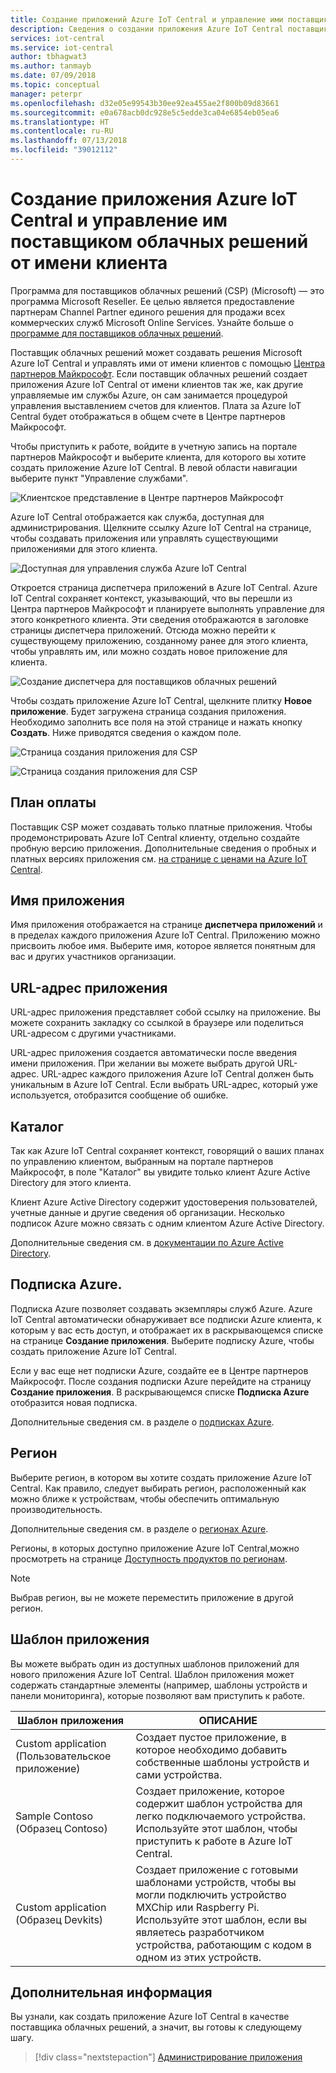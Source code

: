 ```yaml
---
title: Создание приложений Azure IoT Central и управление ими поставщиком облачных решений (CSP) | Документы Майкрософт
description: Сведения о создании приложения Azure IoT Central поставщиком облачных решений от имени клиента.
services: iot-central
ms.service: iot-central
author: tbhagwat3
ms.author: tanmayb
ms.date: 07/09/2018
ms.topic: conceptual
manager: peterpr
ms.openlocfilehash: d32e05e99543b30ee92ea455ae2f800b09d83661
ms.sourcegitcommit: e0a678acb0dc928e5c5edde3ca04e6854eb05ea6
ms.translationtype: HT
ms.contentlocale: ru-RU
ms.lasthandoff: 07/13/2018
ms.locfileid: "39012112"
---
```

# <a name="as-a-csp-create-and-manage-an-azure-iot-central-application-on-behalf-of-your-customer"></a>Создание приложения Azure IoT Central и управление им поставщиком облачных решений от имени клиента 

Программа для поставщиков облачных решений (CSP) (Microsoft) — это программа Microsoft Reseller. Ее целью является предоставление партнерам Channel Partner единого решения для продажи всех коммерческих служб Microsoft Online Services. Узнайте больше о [программе для поставщиков облачных решений](https://partner.microsoft.com/cloud-solution-provider).

Поставщик облачных решений может создавать решения Microsoft Azure IoT Central и управлять ими от имени клиентов с помощью [Центра партнеров Майкрософт](https://partnercenter.microsoft.com/partner/home). Если поставщик облачных решений создает приложения Azure IoT Central от имени клиентов так же, как другие управляемые им службы Azure, он сам занимается процедурой управления выставлением счетов для клиентов. Плата за Azure IoT Central будет отображаться в общем счете в Центре партнеров Майкрософт.

Чтобы приступить к работе, войдите в учетную запись на портале партнеров Майкрософт и выберите клиента, для которого вы хотите создать приложение Azure IoT Central. В левой области навигации выберите пункт "Управление службами".

![Клиентское представление в Центре партнеров Майкрософт](media\howto-create-application-asCSP\image1.png)

Azure IoT Central отображается как служба, доступная для администрирования. Щелкните ссылку Azure IoT Central на странице, чтобы создавать приложения или управлять существующими приложениями для этого клиента.

![Доступная для управления служба Azure IoT Central](media\howto-create-application-asCSP\image2.png)

Откроется страница диспетчера приложений в Azure IoT Central. Azure IoT Central сохраняет контекст, указывающий, что вы перешли из Центра партнеров Майкрософт и планируете выполнять управление для этого конкретного клиента. Эти сведения отображаются в заголовке страницы диспетчера приложений. Отсюда можно перейти к существующему приложению, созданному ранее для этого клиента, чтобы управлять им, или можно создать новое приложение для клиента.

![Создание диспетчера для поставщиков облачных решений](media\howto-create-application-asCSP\image3.png)

Чтобы создать приложение Azure IoT Central, щелкните плитку **Новое приложение**. Будет загружена страница создания приложения. Необходимо заполнить все поля на этой странице и нажать кнопку **Создать**. Ниже приводятся сведения о каждом поле.

![Страница создания приложения для CSP](media\howto-create-application-asCSP\image4-1.png)

![Страница создания приложения для CSP](media\howto-create-application-asCSP\image4-2.png)

## <a name="payment-plan"></a>План оплаты

Поставщик CSP может создавать только платные приложения. Чтобы продемонстрировать Azure IoT Central клиенту, отдельно создайте пробную версию приложения. Дополнительные сведения о пробных и платных версиях приложения см. [на странице с ценами на Azure IoT Central](https://azure.microsoft.com/pricing/details/iot-central/).

## <a name="application-name"></a>Имя приложения

Имя приложения отображается на странице **диспетчера приложений** и в пределах каждого приложения Azure IoT Central. Приложению можно присвоить любое имя. Выберите имя, которое является понятным для вас и других участников организации.

## <a name="application-url"></a>URL-адрес приложения

URL-адрес приложения представляет собой ссылку на приложение. Вы можете сохранить закладку со ссылкой в браузере или поделиться URL-адресом с другими участниками.

URL-адрес приложения создается автоматически после введения имени приложения. При желании вы можете выбрать другой URL-адрес. URL-адрес каждого приложения Azure IoT Central должен быть уникальным в Azure IoT Central. Если выбрать URL-адрес, который уже используется, отобразится сообщение об ошибке.

## <a name="directory"></a>Каталог

Так как Azure IoT Central сохраняет контекст, говорящий о ваших планах по управлению клиентом, выбранным на портале партнеров Майкрософт, в поле "Каталог" вы увидите только клиент Azure Active Directory для этого клиента. 

Клиент Azure Active Directory содержит удостоверения пользователей, учетные данные и другие сведения об организации. Несколько подписок Azure можно связать с одним клиентом Azure Active Directory.

Дополнительные сведения см. в [документации по Azure Active Directory](https://docs.microsoft.com/azure/active-directory/).

## <a name="azure-subscription"></a>Подписка Azure.

Подписка Azure позволяет создавать экземпляры служб Azure. Azure IoT Central автоматически обнаруживает все подписки Azure клиента, к которым у вас есть доступ, и отображает их в раскрывающемся списке на странице **Создание приложения**. Выберите подписку Azure, чтобы создать приложение Azure IoT Central.

Если у вас еще нет подписки Azure, создайте ее в Центре партнеров Майкрософт. После создания подписки Azure перейдите на страницу **Создание приложения**. В раскрывающемся списке **Подписка Azure** отобразится новая подписка.

Дополнительные сведения см. в разделе о [подписках Azure](https://docs.microsoft.com/azure/guides/developer/azure-developer-guide#understanding-accounts-subscriptions-and-billing).

## <a name="region"></a>Регион

Выберите регион, в котором вы хотите создать приложение Azure IoT Central. Как правило, следует выбирать регион, расположенный как можно ближе к устройствам, чтобы обеспечить оптимальную производительность.

Дополнительные сведения см. в разделе о [регионах Azure](https://docs.microsoft.com/azure/guides/developer/azure-developer-guide#azure-regions).

Регионы, в которых доступно приложение Azure IoT Central,можно просмотреть на странице [Доступность продуктов по регионам](https://azure.microsoft.com/regions/services/).

> [!Note]
> Выбрав регион, вы не можете переместить приложение в другой регион.

## <a name="application-template"></a>Шаблон приложения

Вы можете выбрать один из доступных шаблонов приложений для нового приложения Azure IoT Central. Шаблон приложения может содержать стандартные элементы (например, шаблоны устройств и панели мониторинга), которые позволяют вам приступить к работе.

| Шаблон приложения | ОПИСАНИЕ |
| -------------------- | ----------- |
| Custom application (Пользовательское приложение)   | Создает пустое приложение, в которое необходимо добавить собственные шаблоны устройств и сами устройства. |
| Sample Contoso (Образец Contoso)       | Создает приложение, которое содержит шаблон устройства для легко подключаемого устройства. Используйте этот шаблон, чтобы приступить к работе в Azure IoT Central. |
| Custom application (Образец Devkits)       | Создает приложение с готовыми шаблонами устройств, чтобы вы могли подключить устройство MXChip или Raspberry Pi. Используйте этот шаблон, если вы являетесь разработчиком устройства, работающим с кодом в одном из этих устройств. |

## <a name="next-steps"></a>Дополнительная информация

Вы узнали, как создать приложение Azure IoT Central в качестве поставщика облачных решений, а значит, вы готовы к следующему шагу.

> [!div class="nextstepaction"]
> [Администрирование приложения](howto-administer.md)